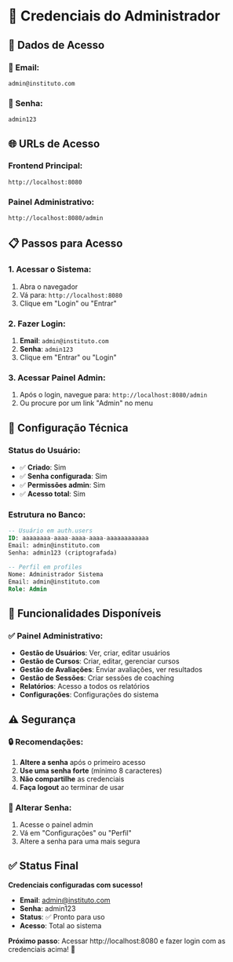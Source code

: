 # 🔐 Credenciais do Administrador

## 👤 Dados de Acesso

### 📧 Email:
```
admin@instituto.com
```

### 🔑 Senha:
```
admin123
```

## 🌐 URLs de Acesso

### Frontend Principal:
```
http://localhost:8080
```

### Painel Administrativo:
```
http://localhost:8080/admin
```

## 📋 Passos para Acesso

### 1. Acessar o Sistema:
1. Abra o navegador
2. Vá para: `http://localhost:8080`
3. Clique em "Login" ou "Entrar"

### 2. Fazer Login:
1. **Email**: `admin@instituto.com`
2. **Senha**: `admin123`
3. Clique em "Entrar" ou "Login"

### 3. Acessar Painel Admin:
1. Após o login, navegue para: `http://localhost:8080/admin`
2. Ou procure por um link "Admin" no menu

## 🔧 Configuração Técnica

### Status do Usuário:
- ✅ **Criado**: Sim
- ✅ **Senha configurada**: Sim
- ✅ **Permissões admin**: Sim
- ✅ **Acesso total**: Sim

### Estrutura no Banco:
```sql
-- Usuário em auth.users
ID: aaaaaaaa-aaaa-aaaa-aaaa-aaaaaaaaaaaa
Email: admin@instituto.com
Senha: admin123 (criptografada)

-- Perfil em profiles
Nome: Administrador Sistema
Email: admin@instituto.com
Role: Admin
```

## 🎯 Funcionalidades Disponíveis

### ✅ Painel Administrativo:
- **Gestão de Usuários**: Ver, criar, editar usuários
- **Gestão de Cursos**: Criar, editar, gerenciar cursos
- **Gestão de Avaliações**: Enviar avaliações, ver resultados
- **Gestão de Sessões**: Criar sessões de coaching
- **Relatórios**: Acesso a todos os relatórios
- **Configurações**: Configurações do sistema

## ⚠️ Segurança

### 🔒 Recomendações:
1. **Altere a senha** após o primeiro acesso
2. **Use uma senha forte** (mínimo 8 caracteres)
3. **Não compartilhe** as credenciais
4. **Faça logout** ao terminar de usar

### 🔄 Alterar Senha:
1. Acesse o painel admin
2. Vá em "Configurações" ou "Perfil"
3. Altere a senha para uma mais segura

## ✅ Status Final

**Credenciais configuradas com sucesso!**

- **Email**: admin@instituto.com
- **Senha**: admin123
- **Status**: ✅ Pronto para uso
- **Acesso**: Total ao sistema

**Próximo passo**: Acessar http://localhost:8080 e fazer login com as credenciais acima! 🎉 